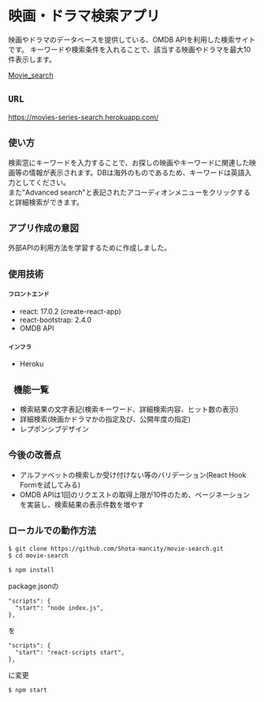 # 映画・ドラマ検索アプリ
映画やドラマのデータベースを提供している、OMDB APIを利用した検索サイトです。
キーワードや検索条件を入れることで、該当する映画やドラマを最大10件表示します。

[Movie_search](https://user-images.githubusercontent.com/85279065/176999505-ed6fe023-9c6c-4366-87cd-127430940716.webm)

## `URL`
https://movies-series-search.herokuapp.com/

## `使い方`
検索窓にキーワードを入力することで、お探しの映画やキーワードに関連した映画等の情報が表示されます。DBは海外のものであるため、キーワードは英語入力としてください。  
また"Advanced search"と表記されたアコーディオンメニューをクリックすると詳細検索ができます。

## `アプリ作成の意図`
外部APIの利用方法を学習するために作成しました。

## `使用技術`
#### `フロントエンド`
* react: 17.0.2 (create-react-app)
* react-bootstrap: 2.4.0
* OMDB API

#### `インフラ`
* Heroku

## ` 機能一覧`
* 検索結果の文字表記(検索キーワード、詳細検索内容、ヒット数の表示)
* 詳細検索(映画かドラマかの指定及び、公開年度の指定)
* レプポンシブデザイン

## `今後の改善点`
* アルファベットの検索しか受け付けない等のバリデーション(React Hook Formを試してみる)
* OMDB APIは1回のリクエストの取得上限が10件のため、ページネーションを実装し、検索結果の表示件数を増やす

## `ローカルでの動作方法`
```bash
$ git clone https://github.com/Shota-mancity/movie-search.git
$ cd movie-search
```

```bash
$ npm install
```

package.jsonの
```
"scripts": {  
  "start": "node index.js",  
},  
```
を  
```
"scripts": {  
  "start": "react-scripts start",  
}, 
``` 
に変更

```bash
$ npm start
```
